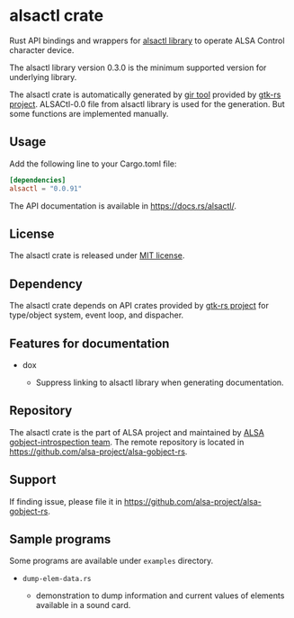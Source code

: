 # alsactl crate

Rust API bindings and wrappers for [alsactl library](https://github.com/alsa-project/alsa-gobject) to
operate ALSA Control character device.

The alsactl library version 0.3.0 is the minimum supported version for underlying library.

The alsactl crate is automatically generated by [gir tool](https://gtk-rs.org/gir/book/) provided
by [gtk-rs project](https://gtk-rs.org/). ALSACtl-0.0 file from alsactl library is used for the
generation. But some functions are implemented manually.

## Usage

Add the following line to your Cargo.toml file:

```toml
[dependencies]
alsactl = "0.0.91"
```

The API documentation is available in <https://docs.rs/alsactl/>.

## License

The alsactl crate is released under [MIT license](https://spdx.org/licenses/MIT.html).

## Dependency

The alsactl crate depends on API crates provided by [gtk-rs project](https://gtk-rs.org/) for
type/object system, event loop, and dispacher.

## Features for documentation

* dox

   * Suppress linking to alsactl library when generating documentation.

## Repository

The alsactl crate is the part of ALSA project and maintained by
[ALSA gobject-introspection team](https://alsa-project.github.io/gobject-introspection-docs/).
The remote repository is located in <https://github.com/alsa-project/alsa-gobject-rs>.

## Support

If finding issue, please file it in <https://github.com/alsa-project/alsa-gobject-rs>.

## Sample programs
Some programs are available under `examples` directory.

* `dump-elem-data.rs`

    * demonstration to dump information and current values of elements available in a sound card.
